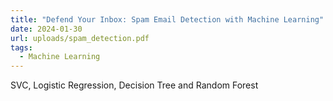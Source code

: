 ```yaml
---
title: "Defend Your Inbox: Spam Email Detection with Machine Learning"
date: 2024-01-30
url: uploads/spam_detection.pdf
tags:
  - Machine Learning
---
```


SVC, Logistic Regression, Decision Tree and Random Forest

<!--more-->
